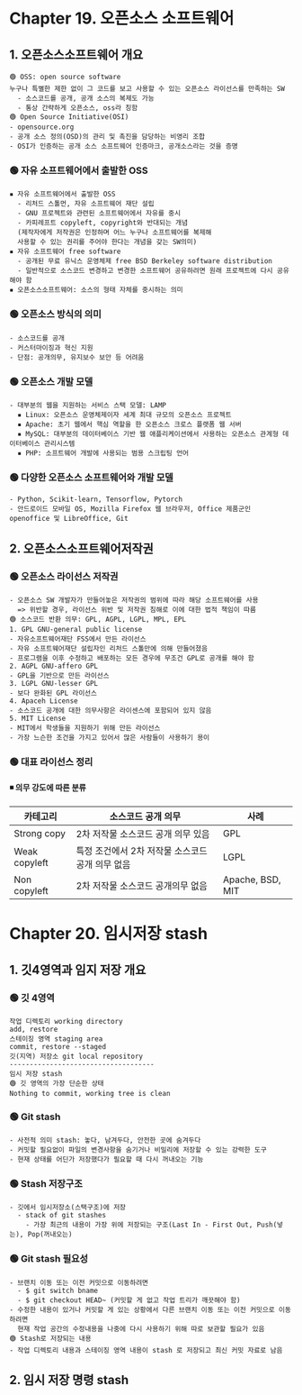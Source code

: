 # Chapter 19. 오픈소스 소프트웨어 
## 1. 오픈소스소프트웨어 개요
```
🟢 OSS: open source software
누구나 특별한 제한 없이 그 코드를 보고 사용할 수 있는 오픈소스 라이선스를 만족하는 SW
  - 소스코드를 공개, 공개 소스의 복제도 가능
  - 통상 간략하게 오픈소스, oss라 칭함
🟢 Open Source Initiative(OSI)
- opensource.org
- 공개 소스 정의(OSD)의 관리 및 촉진을 담당하는 비영리 조합
- OSI가 인증하는 공개 소스 소프트웨어 인증마크, 공개소스라는 것을 증명
```
### 🟢 자유 소프트웨어에서 출발한 OSS
```
▪️ 자유 소프트웨어에서 출발한 OSS
  - 리처드 스톨먼, 자유 소프트웨어 재단 설립
  - GNU 프로젝트와 관련된 소프트웨어에서 자유를 중시
  - 카피레프트 copyleft, copyright와 반대되는 개념
  (제작자에게 저작권은 인정하며 어느 누구나 소프트웨어를 복제해
  사용할 수 있는 권리를 주어야 한다는 개념을 갖는 SW의미)
▪️ 자유 소프트웨어 free software
  - 공개된 무료 유닉스 운영체제 free BSD Berkeley software distribution
  - 일반적으로 소스코드 변경하고 변경한 소프트웨어 공유하려면 원래 프로젝트에 다시 공유해야 함
▪️ 오픈소스소프트웨어: 소스의 형태 자체를 중시하는 의미
```
### 🟢 오픈소스 방식의 의미
```
- 소스코드를 공개
- 커스터마이징과 혁신 지원
- 단점: 공개의무, 유지보수 보안 등 어려움
```
### 🟢 오픈소스 개발 모델
```
- 대부분의 웹을 지원하는 서비스 스택 모델: LAMP
  ▪️ Linux: 오픈소스 운영체제이자 세계 최대 규모의 오픈소스 프로젝트
  ▪️ Apache: 초기 웹에서 핵심 역할을 한 오픈소스 크로스 플랫폼 웹 서버
  ▪️ MySQL: 대부분의 데이터베이스 기반 웹 애플리케이션에서 사용하는 오픈소스 관계형 데이터베이스 관리시스템
  ▪️ PHP: 소프트웨어 개발에 사용되는 범용 스크립팅 언어 
```
### 🟢 다양한 오픈소스 소프트웨어와 개발 모델
```
- Python, Scikit-learn, Tensorflow, Pytorch
- 안드로이드 모바일 OS, Mozilla Firefox 웹 브라우저, Office 제품군인 openoffice 및 LibreOffice, Git
```
## 2. 오픈소스소프트웨어저작권
### 🟢 오픈소스 라이선스 저작권
```
- 오픈소스 SW 개발자가 만들어놓은 저작권의 범위에 따라 해당 소프트웨어를 사용
  => 위반할 경우, 라이선스 위반 및 저작권 침해로 이에 대한 법적 책임이 따름
🟢 소스코드 반환 의무: GPL, AGPL, LGPL, MPL, EPL
1. GPL GNU-general public license
- 자유소프트웨어재단 FSS에서 만든 라이선스
- 자유 소프트웨어재단 설립자인 리처드 스톨만에 의해 만들어졌음
- 프로그램을 이후 수정하고 배포하는 모든 경우에 무조건 GPL로 공개를 해야 함
2. AGPL GNU-affero GPL
- GPL을 기반으로 만든 라이선스
3. LGPL GNU-lesser GPL
- 보다 완화된 GPL 라이선스
4. Apaceh License
- 소스코드 공개에 대한 의무사항은 라이센스에 포함되어 있지 않음
5. MIT License
- MIT에서 학생들을 지원하기 위해 만든 라이선스
- 가장 느슨한 조건을 가지고 있어서 많은 사람들이 사용하기 용이
```
### 🟢 대표 라이선스 정리
#### ◾ 의무 강도에 따른 분류
|카테고리|소스코드 공개 의무|사례|
|---|---|---|
|Strong copy|2차 저작물 소스코드 공개 의무 있음|GPL|
|Weak copyleft|특정 조건에서 2차 저작물 소스코드 공개 의무 없음|LGPL|
|Non copyleft|2차 저작물 소스코드 공개의무 없음|Apache, BSD, MIT|

# Chapter 20. 임시저장 stash
## 1. 깃4영역과 임지 저장 개요
### 🟢 깃 4영역
```
작업 디렉토리 working directory
add, restore
스테이징 영역 staging area
commit, restore --staged
깃(지역) 저장소 git local repository
------------------------------------
임시 저장 stash
🟢 깃 영역의 가장 단순한 상태
Nothing to commit, working tree is clean
```
### 🟢 Git stash
```
- 사전적 의미 stash: 놓다, 남겨두다, 안전한 곳에 숨겨두다
- 커밋할 필요없이 파일의 변경사항을 숨기거나 비밀리에 저장할 수 있는 강력한 도구
- 현재 상태를 어딘가 저장했다가 필요할 때 다시 꺼내오는 기능
```
### 🟢 Stash 저장구조
```
- 깃에서 임시저장소(스택구조)에 저장
  - stack of git stashes
    - 가장 최근의 내용이 가장 위에 저장되는 구조(Last In - First Out, Push(넣는), Pop(꺼내오는)
```
### 🟢 Git stash 필요성
```
- 브랜치 이동 또는 이전 커밋으로 이동하려면
  - $ git switch bname
  - $ git checkout HEAD~ (커밋할 게 없고 작업 트리가 깨끗해야 함)
- 수정한 내용이 있거나 커밋할 게 있는 상황에서 다른 브랜치 이동 또는 이전 커밋으로 이동하려면
  현재 작업 공간의 수정내용을 나중에 다시 사용하기 위해 따로 보관할 필요가 있음
🟢 Stash로 저장되는 내용
- 작업 디렉토리 내용과 스테이징 영역 내용이 stash 로 저장되고 최신 커밋 자료로 남음
```
## 2. 임시 저장 명령 stash

